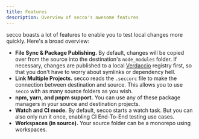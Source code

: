 ```yaml
---
title: Features
description: Overview of secco's awesome features
---
```


secco boasts a lot of features to enable you to test local changes more quickly. Here's a broad overview:

- **File Sync & Package Publishing.** By default, changes will be copied over from the source into the destination's `node_modules` folder. If necessary, changes are published to a local [Verdaccio](https://verdaccio.org/) registry first, so that you don't have to worry about symlinks or dependency hell.
- **Link Multiple Projects.** secco reads the `.seccorc` file to make the connection between destination and source. This allows you to use `secco` with as many source folders as you wish.
- **npm, yarn, and pnpm support.** You can use any of these package managers in your source and destination projects.
- **Watch and CI mode.** By default, secco starts a watch task. But you can also only run it once, enabling CI End-To-End testing use cases.
- **Workspaces (in source).** Your source folder can be a monorepo using workspaces.
